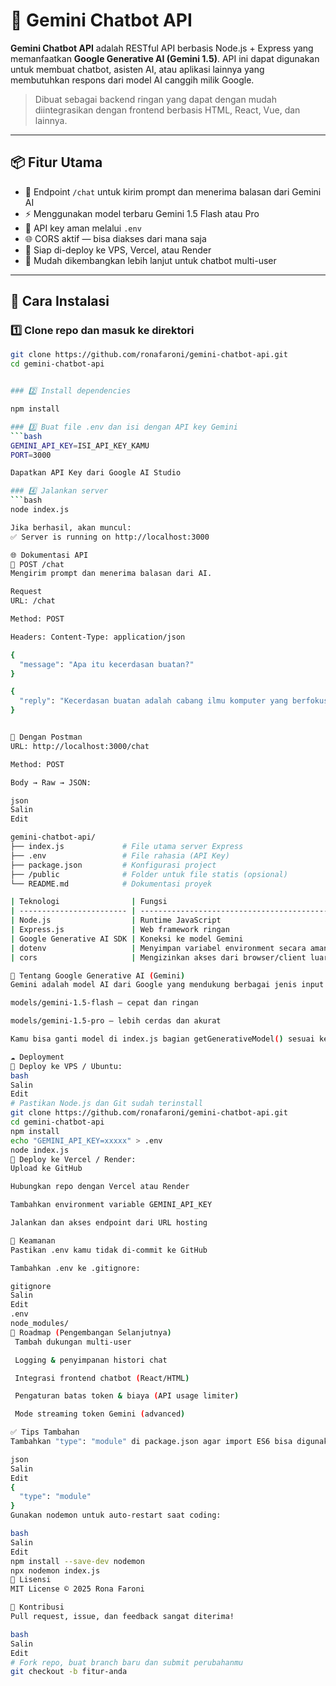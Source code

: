 # 🤖 Gemini Chatbot API

**Gemini Chatbot API** adalah RESTful API berbasis Node.js + Express yang memanfaatkan **Google Generative AI (Gemini 1.5)**. API ini dapat digunakan untuk membuat chatbot, asisten AI, atau aplikasi lainnya yang membutuhkan respons dari model AI canggih milik Google.

> Dibuat sebagai backend ringan yang dapat dengan mudah diintegrasikan dengan frontend berbasis HTML, React, Vue, dan lainnya.

---

## 📦 Fitur Utama

- 🔌 Endpoint `/chat` untuk kirim prompt dan menerima balasan dari Gemini AI
- ⚡ Menggunakan model terbaru Gemini 1.5 Flash atau Pro
- 🔐 API key aman melalui `.env`
- 🌐 CORS aktif — bisa diakses dari mana saja
- 📡 Siap di-deploy ke VPS, Vercel, atau Render
- 🧰 Mudah dikembangkan lebih lanjut untuk chatbot multi-user

---

## 🚀 Cara Instalasi

### 1️⃣ Clone repo dan masuk ke direktori

```bash
git clone https://github.com/ronafaroni/gemini-chatbot-api.git
cd gemini-chatbot-api


### 2️⃣ Install dependencies

npm install

### 3️⃣ Buat file .env dan isi dengan API key Gemini
```bash
GEMINI_API_KEY=ISI_API_KEY_KAMU
PORT=3000

Dapatkan API Key dari Google AI Studio

### 4️⃣ Jalankan server
```bash
node index.js

Jika berhasil, akan muncul:
✅ Server is running on http://localhost:3000

🌐 Dokumentasi API
🔹 POST /chat
Mengirim prompt dan menerima balasan dari AI.

Request
URL: /chat

Method: POST

Headers: Content-Type: application/json

{
  "message": "Apa itu kecerdasan buatan?"
}

{
  "reply": "Kecerdasan buatan adalah cabang ilmu komputer yang berfokus pada pembuatan sistem yang dapat meniru perilaku manusia..."
}


🔸 Dengan Postman
URL: http://localhost:3000/chat

Method: POST

Body → Raw → JSON:

json
Salin
Edit

gemini-chatbot-api/
├── index.js             # File utama server Express
├── .env                 # File rahasia (API Key)
├── package.json         # Konfigurasi project
├── /public              # Folder untuk file statis (opsional)
└── README.md            # Dokumentasi proyek

| Teknologi                | Fungsi                                     |
| ------------------------ | ------------------------------------------ |
| Node.js                  | Runtime JavaScript                         |
| Express.js               | Web framework ringan                       |
| Google Generative AI SDK | Koneksi ke model Gemini                    |
| dotenv                   | Menyimpan variabel environment secara aman |
| cors                     | Mengizinkan akses dari browser/client luar |

🧠 Tentang Google Generative AI (Gemini)
Gemini adalah model AI dari Google yang mendukung berbagai jenis input dan output. Dalam proyek ini digunakan model:

models/gemini-1.5-flash — cepat dan ringan

models/gemini-1.5-pro — lebih cerdas dan akurat

Kamu bisa ganti model di index.js bagian getGenerativeModel() sesuai kebutuhan.

☁️ Deployment
🔹 Deploy ke VPS / Ubuntu:
bash
Salin
Edit
# Pastikan Node.js dan Git sudah terinstall
git clone https://github.com/ronafaroni/gemini-chatbot-api.git
cd gemini-chatbot-api
npm install
echo "GEMINI_API_KEY=xxxxx" > .env
node index.js
🔹 Deploy ke Vercel / Render:
Upload ke GitHub

Hubungkan repo dengan Vercel atau Render

Tambahkan environment variable GEMINI_API_KEY

Jalankan dan akses endpoint dari URL hosting

🔐 Keamanan
Pastikan .env kamu tidak di-commit ke GitHub

Tambahkan .env ke .gitignore:

gitignore
Salin
Edit
.env
node_modules/
📌 Roadmap (Pengembangan Selanjutnya)
 Tambah dukungan multi-user

 Logging & penyimpanan histori chat

 Integrasi frontend chatbot (React/HTML)

 Pengaturan batas token & biaya (API usage limiter)

 Mode streaming token Gemini (advanced)

✅ Tips Tambahan
Tambahkan "type": "module" di package.json agar import ES6 bisa digunakan:

json
Salin
Edit
{
  "type": "module"
}
Gunakan nodemon untuk auto-restart saat coding:

bash
Salin
Edit
npm install --save-dev nodemon
npx nodemon index.js
📜 Lisensi
MIT License © 2025 Rona Faroni

🤝 Kontribusi
Pull request, issue, dan feedback sangat diterima!

bash
Salin
Edit
# Fork repo, buat branch baru dan submit perubahanmu
git checkout -b fitur-anda


